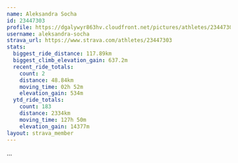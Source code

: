 ```yaml
---
name: Aleksandra Socha
id: 23447303
profile: https://dgalywyr863hv.cloudfront.net/pictures/athletes/23447303/14745546/4/large.jpg
username: aleksandra-socha
strava_url: https://www.strava.com/athletes/23447303
stats:
  biggest_ride_distance: 117.89km
  biggest_climb_elevation_gain: 637.2m
  recent_ride_totals:
    count: 2
    distance: 48.84km
    moving_time: 02h 52m
    elevation_gain: 534m
  ytd_ride_totals:
    count: 183
    distance: 2334km
    moving_time: 127h 50m
    elevation_gain: 14377m
layout: strava_member
--- 
```

...
